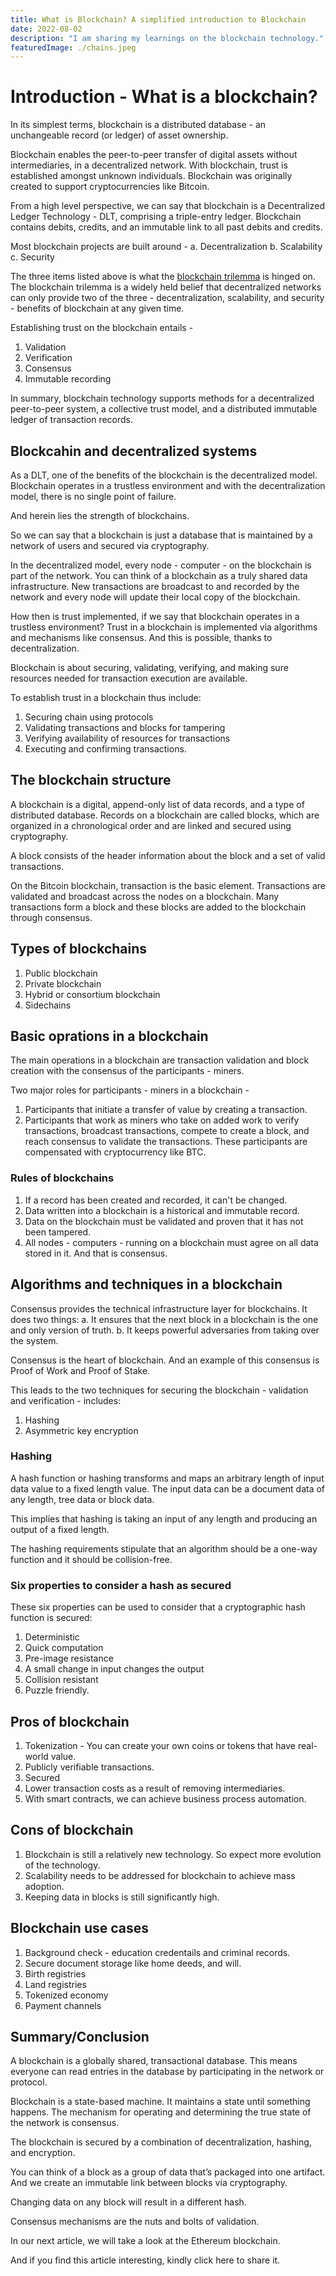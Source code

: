 ```yaml
---
title: What is Blockchain? A simplified introduction to Blockchain
date: 2022-08-02
description: "I am sharing my learnings on the blockchain technology."
featuredImage: ./chains.jpeg
---
```

# Introduction - What is a blockchain?

In its simplest terms, blockchain is a distributed database - an unchangeable record (or ledger) of asset ownership.

Blockchain enables the peer-to-peer transfer of digital assets without intermediaries, in a decentralized network. With blockchain, trust is established amongst unknown individuals. Blockchain was originally created to support cryptocurrencies like Bitcoin.

From a high level perspective, we can say that blockchain is a Decentralized Ledger Technology - DLT, comprising a triple-entry ledger. Blockchain contains debits, credits, and an immutable link to all past debits and credits.

Most blockchain projects are built around - 
    a. Decentralization
    b. Scalability
    c. Security

The three items listed above is what the [blockchain trilemma](<https://twitter.com/charliecodes/status/1547211026160123906>) is hinged on. The blockchain trilemma is a widely held belief that decentralized networks can only provide two of the three - decentralization, scalability, and security - benefits of blockchain at any given time.

Establishing trust on the blockchain entails -

   1. Validation
   2. Verification
   3. Consensus
   4. Immutable recording

In summary, blockchain technology supports methods for a decentralized peer-to-peer system, a collective trust model, and a distributed immutable ledger of transaction records.

## Blockcahin and decentralized systems
As a DLT, one of the benefits of the blockchain is the decentralized model. Blockchain operates in a trustless environment and with the decentralization model, there is no single point of failure.

And herein lies the strength of blockchains.

So we can say that a blockchain is just a database that is maintained by a network of users and secured via cryptography.

In the decentralized model, every node - computer - on the blockchain is part of the network. You can think of a blockchain as a truly shared data infrastructure. New transactions are broadcast to and recorded by the network and every node will update their local copy of the blockchain.

How then is trust implemented, if we say that blockchain operates in a trustless environment? Trust in a blockchain is implemented via algorithms and mechanisms like consensus. And this is possible, thanks to decentralization.

Blockchain is about securing, validating, verifying, and making sure resources needed for transaction execution are available.

To establish trust in a blockchain thus include:

   1. Securing chain using protocols
   2. Validating transactions and blocks for tampering
   3. Verifying availability of resources for transactions
   4. Executing and confirming transactions.

## The blockchain structure

A blockchain is a digital, append-only list of data records, and a type of distributed database. Records on a blockchain are called blocks, which are organized in a chronological order and are linked and secured using cryptography.

A block consists of the header information about the block and a set of valid transactions.

On the Bitcoin blockchain, transaction is the basic element. Transactions are validated and broadcast across the nodes on a blockchain. Many transactions form a block and these blocks are added to the blockchain through consensus.


## Types of blockchains

1. Public blockchain
2. Private blockchain
3. Hybrid or consortium blockchain
4. Sidechains

## Basic oprations in a blockchain
The main operations in a blockchain are transaction validation and block creation with the consensus of the participants - miners.

Two major roles for participants - miners in a blockchain -

1. Participants that initiate a transfer of value by creating a transaction.
2. Participants that work as miners who take on added work to verify transactions, broadcast transactions, compete to create a block, and reach consensus to validate the transactions. These participants are compensated with cryptocurrency like BTC.

### Rules of blockchains
1. If a record has been created and recorded, it can't be changed.
2. Data written into a blockchain is a historical and immutable record.
3. Data on the blockchain must be validated and proven that it has not been tampered.
4. All nodes - computers - running on a blockchain must agree on all data stored in it. And that is consensus.

## Algorithms and techniques in a blockchain

Consensus provides the technical infrastructure layer for blockchains. It does two things:
   a. It ensures that the next block in a blockchain is the one and only version of truth.
   b. It keeps powerful adversaries from taking over the system.

Consensus is the heart of blockchain. And an example of this consensus is Proof of Work and Proof of Stake. 

This leads to the two techniques for securing the blockchain - validation and verification - includes:
1. Hashing
2. Asymmetric key encryption

### Hashing
A hash function or hashing transforms and maps an arbitrary length of input data value to a fixed length value. The input data can be a document data of any length, tree data or block data.

This implies that hashing is taking an input of any length and producing an output of a fixed length.

The hashing requirements stipulate that an algorithm should be a one-way function and it should be collision-free.

### Six properties to consider a hash as secured

These six properties can be used to consider that a cryptographic hash function is secured:

1. Deterministic
2. Quick computation
3. Pre-image resistance
4. A small change in input changes the output
5. Collision resistant
6. Puzzle friendly.

## Pros of blockchain

1. Tokenization - You can create your own coins or tokens that have real-world value.
2. Publicly verifiable transactions.
3. Secured
4. Lower transaction costs as a result of removing intermediaries.
5. With smart contracts, we can achieve business process automation.

## Cons of blockchain

1. Blockchain is still a relatively new technology. So expect more evolution of the technology.
2. Scalability needs to be addressed for blockchain to achieve mass adoption.
3. Keeping data in blocks is still significantly high.

## Blockchain use cases
1. Background check - education credentails and criminal records.
2. Secure document storage like home deeds, and will.
3. Birth registries
4. Land registries
5. Tokenized economy
6. Payment channels 
   
## Summary/Conclusion

A blockchain is a globally shared, transactional database. This means everyone can read entries in the database by participating in the network or protocol.

Blockchain is a state-based machine. It maintains a state until something happens. The mechanism for operating and determining the true state of the network is consensus. 

The blockchain is secured by a combination of decentralization, hashing, and encryption.

You can think of a block as a group of data that’s packaged into one artifact. And we create an immutable link between blocks via cryptography.

Changing data on any block will result in a different hash.

Consensus mechanisms are the nuts and bolts of validation.

In our next article, we will take a look at the Ethereum blockchain.

And if you find this article interesting, kindly click here to share it.